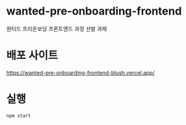 # wanted-pre-onboarding-frontend

원티드 프리온보딩 프론트엔드 과정 선발 과제

# 배포 사이트

https://wanted-pre-onboarding-frontend-blush.vercel.app/

# 실행

`npm start`
